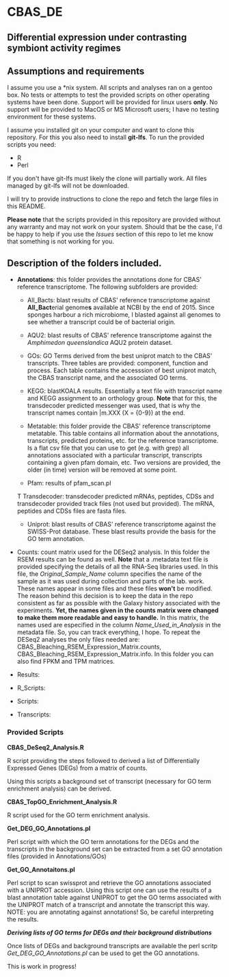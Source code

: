# CBAS_DE

## Differential expression under contrasting symbiont activity regimes

## Assumptions and requirements

I assume you use a \*nix system. All scripts and analyses ran on a gentoo box. No tests or attempts to test the provided scripts on other operating systems have been done. Support will be provided for linux users **only**. No support will be provided to MacOS or MS Microsoft users; I have no testing environment for these systems. 

I assume you installed git on your computer and want to clone this repository. For this you also need to install **git-lfs**. To run the provided scripts you need:

  - R
  - Perl

If you don't have git-lfs must likely the clone will partially work. All files managed by git-lfs will not be downloaded.

I will try to provide instructions to clone the repo and fetch the large files in this README. 

**Please note** that the scripts provided in this repository are provided without any warranty and may not work on your system. Should that be the case, I'd be happy to help if you use the *Issues* section of this repo to let me know that something is not working for you.

## Description of the folders included.

  - **Annotations**: this folder provides the annotations done for CBAS' reference transcriptome. The following subfolders are provided:
    * All_Bacts: blast results of CBAS' reference transcriptome against **All_Bact**erial genome**s** available at NCBI by the end of 2015. Since sponges harbour a rich microbiome, I blasted against all genomes to see whether a transcript could be of bacterial origin.
    
    * AQU2: blast results of CBAS' reference transcriptome against the *Amphimedon queenslandica* AQU2 protein dataset.
    
    * GOs: GO Terms derived from the best uniprot match to the CBAS' transcripts. Three tables are provided: component, function and process. Each table contains the accesssion of best uniprot match, the CBAS transcript name, and the associated GO terms.
    
    * KEGG: blastKOALA results. Essentially a text file with transcript name and KEGG assignment to an orthology group. **Note** that for this, the transdecoder predicted messenger was used, that is why the transcript names contain |m.XXX (X = {0-9}) at the end.
    
    * Metatable: this folder provide the CBAS' reference transcriptome metatable. This table contains all information about the annotations, transcripts, predicted proteins, etc. for the reference transcriptome. Is a flat csv file that you can use to get (e.g. with grep) all annotations associated with a particular transcript, transcripts containing a given pfam domain, etc. Two versions are provided, the older (in time) version will be removed at some point.
    
    * Pfam: results of pfam_scan.pl
    
    T Transdecoder: transdecoder predicted mRNAs, peptides, CDSs and transdecoder provided track files (not used but provided). The mRNA, peptides and CDSs files are fasta files.
    
    * Uniprot: blast results of CBAS' reference transcriptome against the SWISS-Prot database. These blast results provide the basis for the GO term annotation.
    
  - Counts: count matrix used for the DESeq2 analysis. In this folder the RSEM results can be found as well. **Note** that a .metadata text file is provided specifying the details of all the RNA-Seq libraries used. In this file, the *Original_Sample_Name* column specifies the name of the sample as it was used during collection and parts of the lab. work. These names appear in some files and these files **won't** be modified. The reason behind this decision is to keep the data in the repo consistent as far as possible with the Galaxy history associated with the experiments. **Yet, the names given in the counts matrix were changed to make them more readable and easy to handle.** In this matrix, the names used are especified in the column *Name_Used_in_Analysis* in the metadata file. So, you can track everything, I hope. To repeat the DESeq2 analyses the only files needed are: CBAS_Bleaching_RSEM_Expression_Matrix.counts, CBAS_Bleaching_RSEM_Expression_Matrix.info. In this folder you can also find FPKM and TPM matrices.
  
  - Results: 
  
  - R_Scripts:
  
  - Scripts:
  
  - Transcripts:


### Provided Scripts

**CBAS_DeSeq2_Analysis.R**

R script providing the steps followed to derived a list of Differentially Expressed Genes (DEGs) from a matrix of counts.

Using this scripts a background set of transcript (necessary for GO term enrichment analysis) can be derived.

**CBAS_TopGO_Enrichment_Analysis.R**

R script used for the GO term enrichment analysis.

**Get_DEG_GO_Annotations.pl**

Perl script with which the GO term annotations for the DEGs and the transcripts in the background set can be extracted from a set GO annotation files (provided in Annotations/GOs)

**Get_GO_Annotaitons.pl**

Perl script to scan swissprot and retrieve the GO annotations associated with a UNIPROT accession. Using this script one can use the results of a blast annotation table against UNIPROT to get the GO terms associated with the UNIPROT match of a transcript and annotate the transcript this way. NOTE: you are annotating against annotations! So, be careful interpreting the results.

***Deriving lists of GO terms for DEGs and their background distributions***

Once lists of DEGs and background transcripts are available the perl scritp *Get_DEG_GO_Annotations.pl* can be used to get the GO annotations.

This is work in progress!
